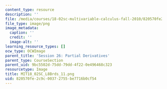 ```yaml
---
content_type: resource
description: ''
file: /media/courses/18-02sc-multivariable-calculus-fall-2010/820570fe2c9c00372755be7716b0cf54_MIT18_02SC_L8Brds_11.png
file_type: image/png
image_metadata:
  caption: ''
  credit: ''
  image-alt: ''
learning_resource_types: []
ocw_type: OCWImage
parent_title: 'Session 26: Partial Derivatives'
parent_type: CourseSection
parent_uid: 9bc5502d-75dd-79dd-4f22-0e496468c323
resourcetype: Image
title: MIT18_02SC_L8Brds_11.png
uid: 820570fe-2c9c-0037-2755-be7716b0cf54
---
```

